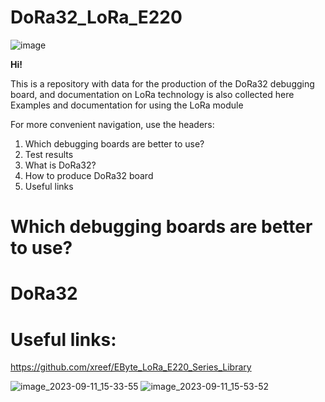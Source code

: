 # DoRa32_LoRa_E220

![image](https://github.com/LuLikBP/DoRa32_LoRa_E220/assets/40739802/08f90480-5b7f-4da3-a7c9-0651953c5f40)

**Hi!**

This is a repository with data for the production of the DoRa32 debugging board, and documentation on LoRa technology is also collected here
Examples and documentation for using the LoRa module

For more convenient navigation, use the headers:
1. Which debugging boards are better to use?
2. Test results
3. What is DoRa32?
4. How to produce DoRa32 board
5. Useful links
   
# Which debugging boards are better to use?


# DoRa32





# Useful links:

https://github.com/xreef/EByte_LoRa_E220_Series_Library


![image_2023-09-11_15-33-55](https://github.com/LuLikBP/LoRa_220/assets/40739802/14425763-8202-405d-87fc-3c26d2eefc99)
![image_2023-09-11_15-53-52](https://github.com/LuLikBP/LoRa_220/assets/40739802/62601be2-b4f6-4145-aea7-470b4261f6f2)
